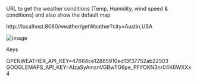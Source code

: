 
URL to get the weather conditions (Temp, Humidity, wind speed & conditions) and also show the default map

http://localhost:8080/weather/getWeather?city=Austin,USA

![image](https://github.com/shrik-kodali/weather-app/assets/16160991/7c1412ca-cd2b-4dd7-b4a6-6b85f836a5b4)

Keys

OPENWEATHER_API_KEY=47664ce12885910ed13f37752ab22503
GOOGLEMAPS_API_KEY=AIzaSyAmsnVGBwTG6pe_PFlfOKN3nr04K6WXXx4

